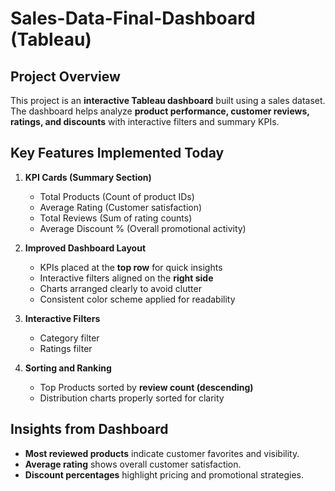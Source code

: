 # Sales-Data-Final-Dashboard (Tableau)

## Project Overview
This project is an **interactive Tableau dashboard** built using a sales dataset.  
The dashboard helps analyze **product performance, customer reviews, ratings, and discounts** with interactive filters and summary KPIs.  

## Key Features Implemented Today
1. **KPI Cards (Summary Section)**
   - Total Products (Count of product IDs)  
   - Average Rating (Customer satisfaction)  
   - Total Reviews (Sum of rating counts)  
   - Average Discount % (Overall promotional activity)  

2. **Improved Dashboard Layout**
   - KPIs placed at the **top row** for quick insights  
   - Interactive filters aligned on the **right side**  
   - Charts arranged clearly to avoid clutter  
   - Consistent color scheme applied for readability  

3. **Interactive Filters**
   - Category filter  
   - Ratings filter  

4. **Sorting and Ranking**
   - Top Products sorted by **review count (descending)**  
   - Distribution charts properly sorted for clarity  

## Insights from Dashboard
- **Most reviewed products** indicate customer favorites and visibility.  
- **Average rating** shows overall customer satisfaction.  
- **Discount percentages** highlight pricing and promotional strategies. 

